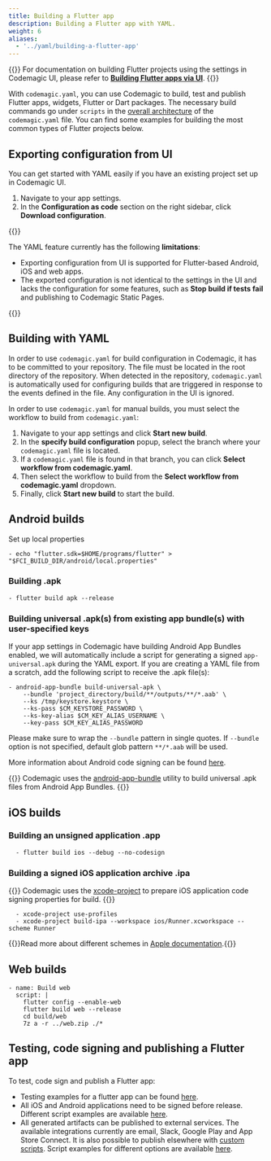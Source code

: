 ```yaml
---
title: Building a Flutter app
description: Building a Flutter app with YAML.
weight: 6
aliases:
  - '../yaml/building-a-flutter-app'
---
```


{{<notebox>}}
For documentation on building Flutter projects using the settings in Codemagic UI, please refer to [**Building Flutter apps via UI**](../flutter/flutter-projects).
{{</notebox>}}

With `codemagic.yaml`, you can use Codemagic to build, test and publish Flutter apps, widgets, Flutter or Dart packages. The necessary build commands go under `scripts` in the [overall architecture](../getting-started/yaml#template) of the `codemagic.yaml` file. You can find some examples for building the most common types of Flutter projects below.

## Exporting configuration from UI

You can get started with YAML easily if you have an existing project set up in Codemagic UI. 

1. Navigate to your app settings.
2. In the **Configuration as code** section on the right sidebar, click **Download configuration**.

{{<notebox>}}

The YAML feature currently has the following **limitations**:

* Exporting configuration from UI is supported for Flutter-based Android, iOS and web apps.
* The exported configuration is not identical to the settings in the UI and lacks the configuration for some features, such as **Stop build if tests fail** and publishing to Codemagic Static Pages.

{{</notebox>}}

## Building with YAML

In order to use `codemagic.yaml` for build configuration in Codemagic, it has to be committed to your repository. The file must be located in the root directory of the repository. When detected in the repository, `codemagic.yaml` is automatically used for configuring builds that are triggered in response to the events defined in the file. Any configuration in the UI is ignored.

In order to use `codemagic.yaml` for manual builds, you must select the workflow to build from `codemagic.yaml`:

1. Navigate to your app settings and click **Start new build**. 
3. In the **specify build configuration** popup, select the branch where your `codemagic.yaml` file is located.
4. If a `codemagic.yaml` file is found in that branch, you can click **Select workflow from codemagic.yaml**.
5. Then select the workflow to build from the **Select workflow from codemagic.yaml** dropdown.
6. Finally, click **Start new build** to start the build.

## Android builds

Set up local properties

    - echo "flutter.sdk=$HOME/programs/flutter" > "$FCI_BUILD_DIR/android/local.properties"

### Building .apk

    - flutter build apk --release

### Building universal .apk(s) from existing app bundle(s) with user-specified keys

If your app settings in Codemagic have building Android App Bundles enabled, we will automatically include a script for generating a signed `app-universal.apk` during the YAML export. If you are creating a YAML file from a scratch, add the following script to receive the .apk file(s):

    - android-app-bundle build-universal-apk \
        --bundle 'project_directory/build/**/outputs/**/*.aab' \
        --ks /tmp/keystore.keystore \
        --ks-pass $CM_KEYSTORE_PASSWORD \
        --ks-key-alias $CM_KEY_ALIAS_USERNAME \
        --key-pass $CM_KEY_ALIAS_PASSWORD

Please make sure to wrap the `--bundle` pattern in single quotes. If `--bundle` option is not specified, default glob pattern `**/*.aab` will be used.

More information about Android code signing can be found [here](../code-signing-yaml/signing/#setting-up-code-signing-for-android).

{{<notebox>}}
Codemagic uses the [android-app-bundle](https://github.com/codemagic-ci-cd/cli-tools/tree/master/docs/android-app-bundle#android-app-bundle) utility to build universal .apk files from Android App Bundles.
{{</notebox>}}

## iOS builds

### Building an unsigned application .app

      - flutter build ios --debug --no-codesign

### Building a signed iOS application archive .ipa

{{<notebox>}}
Codemagic uses the [xcode-project](https://github.com/codemagic-ci-cd/cli-tools/blob/master/docs/xcode-project/README.md#xcode-project) to prepare iOS application code signing properties for build.
{{</notebox>}}

      - xcode-project use-profiles
      - xcode-project build-ipa --workspace ios/Runner.xcworkspace --scheme Runner

{{<notebox>}}Read more about different schemes in [Apple documentation](https://help.apple.com/xcode/mac/current/#/dev0bee46f46).{{</notebox>}}

## Web builds

    - name: Build web
      script: |
        flutter config --enable-web
        flutter build web --release
        cd build/web
        7z a -r ../web.zip ./*

## Testing, code signing and publishing a Flutter app

To test, code sign and publish a Flutter app:

* Testing examples for a flutter app can be found [here](../testing-yaml/testing/#flutter-test).
* All iOS and Android applications need to be signed before release. Different script examples are available [here](../publishing-yaml/distribution/).
* All generated artifacts can be published to external services. The available integrations currently are email, Slack, Google Play and App Store Connect. It is also possible to publish elsewhere with [custom scripts](../getting-started/yaml#scripts). Script examples for different options are available [here](../publishing-yaml/distribution/#publishing-a-flutter-package-to-pubdev).
